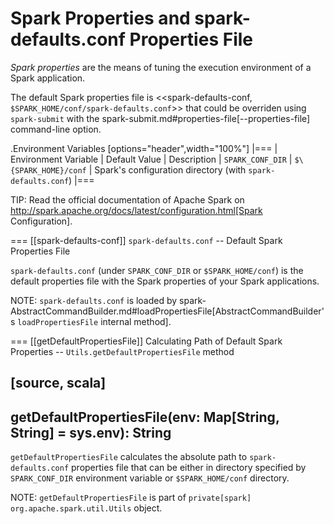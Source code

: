 # Spark Properties and spark-defaults.conf Properties File

*Spark properties* are the means of tuning the execution environment of a Spark application.

The default Spark properties file is <<spark-defaults-conf, `$SPARK_HOME/conf/spark-defaults.conf`>> that could be overriden using `spark-submit` with the spark-submit.md#properties-file[--properties-file] command-line option.

.Environment Variables
[options="header",width="100%"]
|===
| Environment Variable | Default Value | Description
| `SPARK_CONF_DIR` | `$\{SPARK_HOME}/conf` | Spark's configuration directory (with `spark-defaults.conf`)
|===

TIP: Read the official documentation of Apache Spark on http://spark.apache.org/docs/latest/configuration.html[Spark Configuration].

=== [[spark-defaults-conf]] `spark-defaults.conf` -- Default Spark Properties File

`spark-defaults.conf` (under `SPARK_CONF_DIR` or `$SPARK_HOME/conf`) is the default properties file with the Spark properties of your Spark applications.

NOTE: `spark-defaults.conf` is loaded by spark-AbstractCommandBuilder.md#loadPropertiesFile[AbstractCommandBuilder's `loadPropertiesFile` internal method].

=== [[getDefaultPropertiesFile]] Calculating Path of Default Spark Properties -- `Utils.getDefaultPropertiesFile` method

[source, scala]
----
getDefaultPropertiesFile(env: Map[String, String] = sys.env): String
----

`getDefaultPropertiesFile` calculates the absolute path to `spark-defaults.conf` properties file that can be either in directory specified by `SPARK_CONF_DIR` environment variable or `$SPARK_HOME/conf` directory.

NOTE: `getDefaultPropertiesFile` is part of `private[spark]` `org.apache.spark.util.Utils` object.

